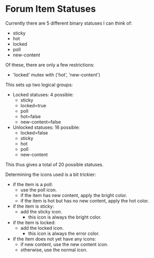 Forum Item Statuses
===================

Currently there are 5 different binary statuses I can think of:
- sticky
- hot
- locked
- poll
- new-content

Of these, there are only a few restrictions:
- 'locked' mutex with ('hot', 'new-content')

This sets up two logical groups:
- Locked statuses: 4 possible:
	- sticky
	- locked=true
	- poll
	- hot=false
	- new-content=false
- Unlocked statuses: 16 possible:
	- locked=false
	- sticky
	- hot
	- poll
	- new-content

This thus gives a total of 20 possible statuses.

Determining the icons used is a bit trickier:
- if the item is a poll:
	- use the poll icon.
	- if the item has new content, apply the bright color.
	- if the item is hot but has no new content, apply the hot color.
- if the item is sticky:
	- add the sticky icon.
		- this icon is always the bright color.
- if the item is locked:
	- add the locked icon.
		- this icon is always the error color.
- if the item does not yet have any icons:
	- if new content, use the new content icon.
	- otherwise, use the normal icon.
